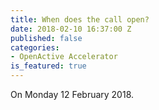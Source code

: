 ```yaml
---
title: When does the call open?
date: 2018-02-10 16:37:00 Z
published: false
categories:
- OpenActive Accelerator
is_featured: true
---
```


On Monday 12 February 2018.